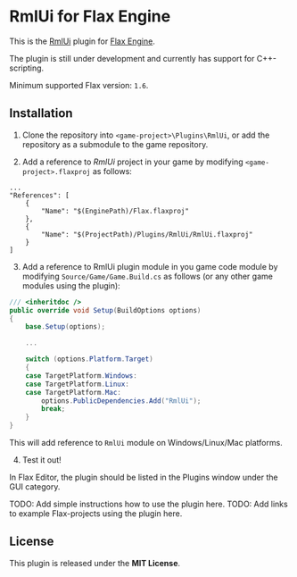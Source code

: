 # RmlUi for Flax Engine

This is the [RmlUi](https://github.com/mikke89/RmlUi) plugin for [Flax Engine](https://flaxengine.com/).

The plugin is still under development and currently has support for C++-scripting.

Minimum supported Flax version: `1.6`.

## Installation

1. Clone the repository into `<game-project>\Plugins\RmlUi`, or add the repository as a submodule to the game repository.

2. Add a reference to *RmlUi* project in your game by modifying `<game-project>.flaxproj` as follows:

```
...
"References": [
    {
        "Name": "$(EnginePath)/Flax.flaxproj"
    },
    {
        "Name": "$(ProjectPath)/Plugins/RmlUi/RmlUi.flaxproj"
    }
]
```

3. Add a reference to RmlUi plugin module in you game code module by modifying `Source/Game/Game.Build.cs` as follows (or any other game modules using the plugin):

```cs
/// <inheritdoc />
public override void Setup(BuildOptions options)
{
    base.Setup(options);

    ...

    switch (options.Platform.Target)
    {
    case TargetPlatform.Windows:
    case TargetPlatform.Linux:
    case TargetPlatform.Mac:
        options.PublicDependencies.Add("RmlUi");
        break;
    }
}
```

This will add reference to `RmlUi` module on Windows/Linux/Mac platforms.

4. Test it out!

In Flax Editor, the plugin should be listed in the Plugins window under the GUI category.

TODO: Add simple instructions how to use the plugin here.
TODO: Add links to example Flax-projects using the plugin here.

## License

This plugin is released under the **MIT License**.